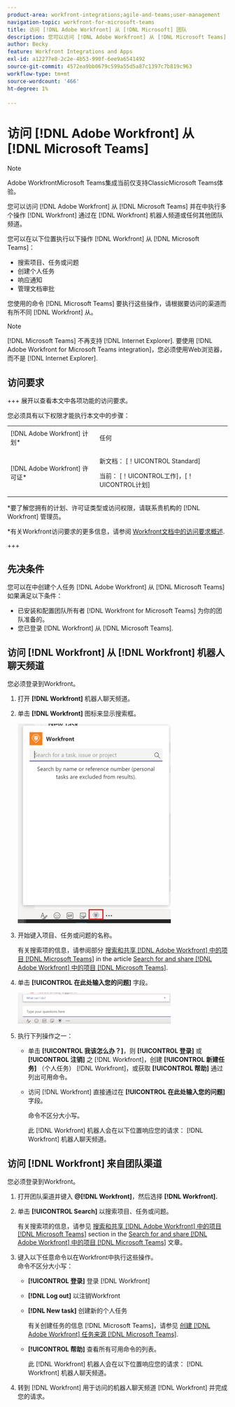 ```yaml
---
product-area: workfront-integrations;agile-and-teams;user-management
navigation-topic: workfront-for-microsoft-teams
title: 访问 [!DNL Adobe Workfront] 从 [!DNL Microsoft] 团队
description: 您可以访问 [!DNL Adobe Workfront] 从 [!DNL Microsoft Teams] 并在中执行多个操作 [!DNL Workfront] 在Workfront机器人渠道或任何其他团队渠道中键入命令。
author: Becky
feature: Workfront Integrations and Apps
exl-id: a12277e8-2c2e-4b53-990f-6ee9a6541492
source-git-commit: 4572ea9bb0679c599a55d5a87c1397c7b819c963
workflow-type: tm+mt
source-wordcount: '466'
ht-degree: 1%

---
```


# 访问 [!DNL Adobe Workfront] 从 [!DNL Microsoft Teams]

<!--Audited: 01/2024-->

>[!NOTE]
>
>Adobe WorkfrontMicrosoft Teams集成当前仅支持ClassicMicrosoft Teams体验。

您可以访问 [!DNL Adobe Workfront] 从 [!DNL Microsoft Teams] 并在中执行多个操作 [!DNL Workfront] 通过在 [!DNL Workfront] 机器人频道或任何其他团队频道。

您可以在以下位置执行以下操作 [!DNL Workfront] 从 [!DNL Microsoft Teams]：

* 搜索项目、任务或问题
* 创建个人任务
* 响应通知
* 管理文档审批

您使用的命令 [!DNL Microsoft Teams] 要执行这些操作，请根据要访问的渠道而有所不同 [!DNL Workfront] 从。

>[!NOTE]
>
>[!DNL Microsoft Teams] 不再支持 [!DNL Internet Explorer]. 要使用 [!DNL Adobe Workfront for Microsoft Teams integration]，您必须使用Web浏览器，而不是 [!DNL Internet Explorer].

## 访问要求

+++ 展开以查看本文中各项功能的访问要求。

您必须具有以下权限才能执行本文中的步骤：

<table style="table-layout:auto"> 
 <col> 
 <col> 
 <tbody> 
  <tr> 
   <td role="rowheader">[!DNL Adobe Workfront] 计划*</td> 
   <td> <p>任何</p> </td> 
  </tr> 
  <tr> 
   <td role="rowheader">[!DNL Adobe Workfront] 许可证*</td> 
   <td> <p>新文档： [！UICONTROL Standard]</p>
   <p>当前： [！UICONTROL工作]，[！UICONTROL计划]</p> </td> 
  </tr> 
 </tbody> 
</table>

*要了解您拥有的计划、许可证类型或访问权限，请联系贵机构的 [!DNL Workfront] 管理员。

*有关Workfront访问要求的更多信息，请参阅 [Workfront文档中的访问要求概述](/help/quicksilver/administration-and-setup/add-users/access-levels-and-object-permissions/access-level-requirements-in-documentation.md).

+++

## 先决条件

您可以在中创建个人任务 [!DNL Adobe Workfront] 从 [!DNL Microsoft Teams] 如果满足以下条件：

* 已安装和配置团队所有者 [!DNL Workfront for Microsoft Teams] 为你的团队准备的。
* 您已登录 [!DNL Workfront] 从 [!DNL Microsoft Teams].

## 访问 [!DNL Workfront] 从 [!DNL Workfront] 机器人聊天频道

您必须登录到Workfront。

1. 打开 **[!DNL Workfront]** 机器人聊天频道。
1. 单击 **[!DNL Workfront]** 图标来显示搜索框。

   ![teams_search_box_in_the_bot_channel.PNG](assets/teams-search-box-in-the-bot-channel-350x456.png)

1. 开始键入项目、任务或问题的名称。

   有关搜索项的信息，请参阅部分 [搜索和共享 [!DNL Adobe Workfront] 中的项目 [!DNL Microsoft Teams]](../../workfront-integrations-and-apps/using-workfront-with-microsoft-teams/search-for-and-share-wf-items-in-ms-teams.md) in the article [Search for and share [!DNL Adobe Workfront] 中的项目 [!DNL Microsoft Teams]](../../workfront-integrations-and-apps/using-workfront-with-microsoft-teams/search-for-and-share-wf-items-in-ms-teams.md).

1. 单击 **[!UICONTROL 在此处输入您的问题]** 字段。

   ![ms_teams_type_your_questions_here_and_what_can_I_do_fields.png](assets/ms-teams-type-your-questions-here-and-what-can-i-do-fields-350x71.png)

1. 执行下列操作之一：

   * 单击 **[!UICONTROL 我该怎么办？]**，则 **[!UICONTROL 登录]** 或 **[!UICONTROL 注销]** 之 [!DNL Workfront]，创建 **[!UICONTROL 新建任务]** （个人任务） [!DNL Workfront]，或获取 **[!UICONTROL 帮助]** 通过列出可用命令。

   * 访问 [!DNL Workfront] 直接通过在 **[!UICONTROL 在此处输入您的问题]** 字段。

     命令不区分大小写。

     此 [!DNL Workfront] 机器人会在以下位置响应您的请求： [!DNL Workfront] 机器人聊天频道。

## 访问 [!DNL Workfront] 来自团队渠道

您必须登录到Workfront。

1. 打开团队渠道并键入 **@[!DNL Workfront]**，然后选择 **[!DNL Workfront].**

1. 单击 **[!UICONTROL Search]** 以搜索项目、任务或问题。

   有关搜索项的信息，请参见 [搜索和共享 [!DNL Adobe Workfront] 中的项目 [!DNL Microsoft Teams]](../../workfront-integrations-and-apps/using-workfront-with-microsoft-teams/search-for-and-share-wf-items-in-ms-teams.md) section in the [Search for and share [!DNL Adobe Workfront] 中的项目 [!DNL Microsoft Teams]](../../workfront-integrations-and-apps/using-workfront-with-microsoft-teams/search-for-and-share-wf-items-in-ms-teams.md) 文章。

1. 键入以下任意命令以在Workfront中执行这些操作。\
   命令不区分大小写：

   * **[!UICONTROL 登录]** 登录 [!DNL Workfront]
   * **[!DNL Log out]** 以注销Workfront
   * **[!DNL New task]** 创建新的个人任务

     有关创建任务的信息 [!DNL Microsoft Teams]，请参见 [创建 [!DNL Adobe Workfront] 任务来源 [!DNL Microsoft Teams]](../../workfront-integrations-and-apps/using-workfront-with-microsoft-teams/create-workfront-tasks-from-ms-teams.md).

   * **[!UICONTROL 帮助]** 查看所有可用命令的列表。

     此 [!DNL Workfront] 机器人会在以下位置响应您的请求： [!DNL Workfront] 机器人聊天频道。

1. 转到 [!DNL Workfront] 用于访问的机器人聊天频道 [!DNL Workfront] 并完成您的请求。
